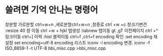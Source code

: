 
# 쓸려면 기억 안나는 명령어
창분할 가로분할 ctrl+w+n  ,세로분할ctrl+w+n  ,창종료 ctrl +w +c
창크기변견  :resize 40
창 이동 ctrl +w + hjkl
탭생성 :tabnew
탭이동 gt ,gT
이전페이지 ctrl +^
링크이동 ctrl+]
이력 :hist
블럭이동 ctrl+f ,ctrl+f
encoding 확인 :set encoding 재설정 set encoding=utf-8
encoding 리스트 iconv -l
encoding 변경. iconv -f ISO_8859-1 -t UTF-8 bbi_misc.cpp >bbi_misc.cpp





